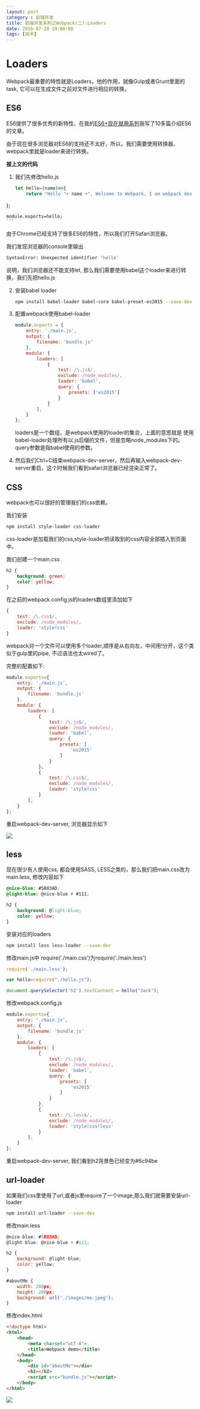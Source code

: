 ```yaml
---
layout: post
category : 前端开发
title: 前端开发系列之Webpack(二):Loaders
date: 2016-07-20 19:00:00
tags: [技术]
---
```



# Loaders

Webpack最重要的特性就是Loaders，他的作用，就像Gulp或者Grunt里面的task, 它可以在生成文件之前对文件进行相应的转换。

## ES6

ES6提供了很多优秀的新特性，在我的[ES6+现在就用系列](http://localhost:4000/%E6%8A%80%E6%9C%AF/2016/01/20/javascript-next-features/)我写了10多篇介绍ES6的文章。

由于现在很多浏览器对ES6的支持还不太好，所以，我们需要使用转换器，webpack里就是loader来进行转换。

**接上文的代码**

1. 我们先修改hello.js

    ```javascript
    let hello=(name)=>{
        return "Hello "+ name +", Welcome to Webpack, I am webpack dev server";
};
    
    module.exports=hello;
    ```



由于Chrome已经支持了很多ES6的特性，所以我们打开Safari浏览器。

我们发现浏览器的console里输出

```bash
SyntaxError: Unexpected identifier 'hello'
```

说明，我们浏览器还不能支持let, 那么我们需要使用babel这个loader来进行转换，我们先把hello.js


2. 安装babel loader

    ```bash
    npm install babel-loader babel-core babel-preset-es2015 --save-dev
    ```

3. 配置webpack使用babel-loader

    ```javascript
    module.exports = {
        entry: './main.js',
        output: {
            filename: 'bundle.js'
        },
        module: {
            loaders: [
                {
                    test: /\.js$/,
                    exclude: /node_modules/,
                    loader: 'babel',
                    query: {
                        presets: ['es2015']
                    }
                }
            ],
        }
    };    
    ```

    loaders是一个数组，是webpack使用的loader的集合，上面的意思就是 使用babel-loader处理所有以.js后缀的文件，但是忽略node_modules下的。 query参数是指babel使用的参数。

4. 然后我们Ctrl+C结束webpack-dev-server，然后再输入webpack-dev-server重启，这个时候我们看到safari浏览器已经渲染正常了。

## CSS

webpack也可以很好的管理我们的css依赖。

我们安装

```bash
npm install style-loader css-loader
```

css-loader是加载我们的css,style-loader把读取到的css内容全部插入到页面中。

我们创建一个main.css

```css
h2 {
    background: green;
    color: yellow;
} 
```

在之前的webpack.config.js的loaders数组里添加如下

```javascript
{
    test: /\.css$/,
    exclude: /node_modules/,
    loader: 'style!css'
} 
```

webpack对一个文件可以使用多个loader,顺序是从右向左，中间用!分开，这个类似于gulp里的pipe, 不过语法也太wired了。

完整的配置如下:

```javascript
module.exports={
    entry: './main.js',
    output: {
        filename: 'bundle.js'
    },
    module: {
        loaders: [
            {
                test: /\.js$/,
                exclude: /node_modules/,
                loader: 'babel',
                query: {
                    presets: [
                        'es2015'
                    ]
                }
            }，
            {
                test: /\.css$/,
                exclude: /node_modules/,
                loader: 'style!css'
            }
        ],
    }
}; 
```


重启webpack-dev-server, 浏览器显示如下

<img src="http://7xpzem.com1.z0.glb.clouddn.com/webpack-style-insert.png" class="img-responsive"/>    

## less

现在很少有人使用css, 都会使用SASS, LESS之类的，那么我们把main.css改为main.less, 修改内容如下

```css
@nice-blue: #5B83AD;
@light-blue: @nice-blue + #111;

h2 {
    background: @light-blue;
    color: yellow;
}
```

安装对应的loaders

```bash
npm install less less-loader --save-dev
```

修改main.js中 require('./main.css')为require('./main.less')


```javascript
require('./main.less');

var hello=require("./hello.js");

document.querySelector('h2').textContent = hello("Jack");
```

修改webpack.config.js

```javascript
module.exports={
    entry: './main.js',
    output: {
        filename: 'bundle.js'
    },
    module: {
        loaders: [
            {
                test: /\.js$/,
                exclude: /node_modules/,
                loader: 'babel',
                query: {
                    presets: [
                        'es2015'
                    ]
                }
            },
            {
                test: /\.less$/,
                exclude: /node_modules/,
                loader: 'style!css!less'
            }
        ],
    }
}; 
```

重启webpack-dev-server, 我们看到h2背景色已经变为#6c94be 

## url-loader
如果我们css里使用了url,或者js里require了一个image,那么我们就需要安装url-loader

```bash
npm install url-loader --save-dev 
```

修改main.less

```javascript
@nice-blue: #5B83AD;
@light-blue: @nice-blue + #111;

h2 {
    background: @light-blue;
    color: yellow;
}

#aboutMe {
    width: 200px;
    height: 200px;
    background: url('./images/me.jpeg');
} 
```

修改index.html

```html
<!doctype html>
<html>
    <head>
        <meta charset="utf-8">
        <title>Webpack demo</title>
    </head>
    <body>
        <div id="aboutMe"></div>
        <h2></h2>
        <script src="bundle.js"></script>
    </body>
</html>
```


<img src="http://7xpzem.com1.z0.glb.clouddn.com/webpack-url-loader.png" class="img-responsive" />    
            